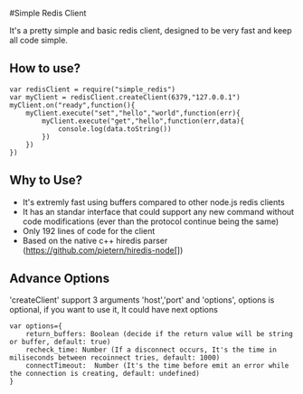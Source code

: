 #Simple Redis Client

It's a pretty simple and basic redis client, designed to be very fast and keep all code simple. 


## How to use?
    
    var redisClient = require("simple_redis")
    var myClient = redisClient.createClient(6379,"127.0.0.1") 
    myClient.on("ready",function(){
        myClient.execute("set","hello","world",function(err){
            myClient.execute("get","hello",function(err,data){
                console.log(data.toString())
            })
        })
    })

## Why to Use?

* It's extremly fast using buffers compared to other node.js redis clients
* It has an standar interface that could support any new command without code modifications (ever than the protocol continue being the same)
* Only 192 lines of code for the client
* Based on the native c++ hiredis parser (https://github.com/pietern/hiredis-node[])

## Advance Options
 'createClient' support 3 arguments 'host','port' and 'options', options is optional, if you want to use it, It could have next options

    var options={
        return_buffers: Boolean (decide if the return value will be string or buffer, default: true)
        recheck_time: Number (If a disconnect occurs, It's the time in miliseconds between recoinnect tries, default: 1000)
        connectTimeout:  Number (It's the time before emit an error while the connection is creating, default: undefined) 
    }

